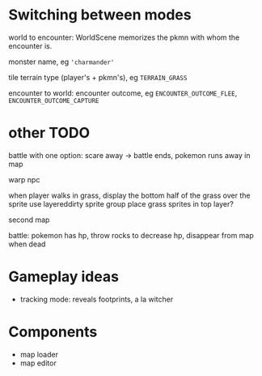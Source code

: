 


# Switching between modes 
world to encounter: 
WorldScene memorizes the pkmn with whom the encounter is.

monster name, eg `'charmander'`

tile terrain type (player's + pkmn's), eg `TERRAIN_GRASS`
 
encounter to world: 
encounter outcome, eg `ENCOUNTER_OUTCOME_FLEE`, `ENCOUNTER_OUTCOME_CAPTURE`
    

# other TODO
battle with one option: scare away -> battle ends, pokemon runs away in map

warp npc



when player walks in grass, display the bottom half of the grass over the sprite
use layereddirty sprite group
place grass sprites in top layer?


second map

battle: pokemon has hp, throw rocks to decrease hp, disappear from map when dead


# Gameplay ideas
- tracking mode: reveals footprints, a la witcher


# Components
- map loader
- map editor
